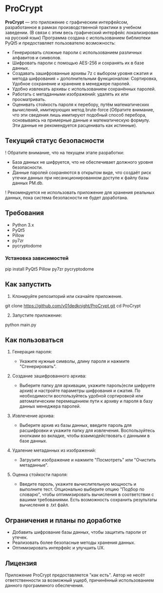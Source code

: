 # ProCrypt

**ProCrypt** — это приложение с графическим интерфейсом, разработанное в рамках производственной практики в учебном заведении. (В связи с этим весь графический интерфейс локализирован на русский язык)
Программа создана с использованием библиотеки PyQt5 и предоставляет пользователю возможность:  

- Генерировать сложные пароли с использованием различных алфавитов и символов.  
- Шифровать пароли с помощью AES-256 и сохранять их в базе данных.  
- Создавать зашифрованные архивы 7z с выбором уровня сжатия и метода шифрования + дополнительным функционалом: Сортировка, Удобное сохранение и хранение в менеджере паролей. 
- Удобно извлекать архивы с использованием сохранённых паролей.  
- Работать с метаданными изображений: удалять их или просматривать.  
- Оценивать стойкость пароля к перебору, путём математических вычислений, имитирующих метод brute-force (Обратите внимание, что эти сведения лишь имитируют подобный способ перебора, основываясь на примерные данные и математическую формулу. Эти данные не рекомендуется расценивать как истинные).

## Текущий статус безопасности  

! Обратите внимание, что на текущем этапе разработки:  

- База данных не шифруется, что не обеспечивает должного уровня безопасности.
- Данные паролей сохраняются в открытом виде, что создаёт риск утечки данных при несанкционированном доступе к файлу базы данных PM.db.  

! Рекомендуется не использовать приложение для хранения реальных данных, пока система безопасности не будет доработана.  

## Требования  

- Python 3.x  
- PyQt5  
- Pillow  
- py7zr  
- pycryptodome  

### Установка зависимостей  

pip install PyQt5 Pillow py7zr pycryptodome

## Как запустить  

1. Клонируйте репозиторий или скачайте приложение.  

git clone https://github.com/v01dedknight/ProCrypt.git
cd ProCrypt

2. Запустите приложение:  

python main.py

## Как пользоваться  

1. Генерация пароля:  
   - Укажите нужные символы, длину пароля и нажмите "Сгенерировать".  

2. Создание зашифрованного архива:  
   - Выберите папку для архивации, укажите пароль(если шифруете архив) и настройте параметры шифрования и сжатия. По необходимости воспользуйтесь удобной сортировкой или автоматическим перемещением пути к архиву и пароля в базу данных менеджера паролей.  

3. Извлечение архива:  
   - Выберите архив из базы данных, введите пароль для расшифровки и укажите папку для извлечения. Воспользуйтесь кнопками во вкладке, чтобы взаимодействовать с данными в базе данных.

4. Удаление метаданных из изображений:  
   - Загрузите изображение и нажмите "Посмотреть" или "Очистить метаданные".  

5. Оценка стойкости пароля:  
   - Введите пароль, укажите вычислительную мощность и выполните тест. Опционально выберите опцию "Подбор по словарю", чтобы оптимизировать вычисления в соответствии с вашими требованиями. Есть возможность сохранить результаты вычисления в .txt файл.

## Ограничения и планы по доработке  

- Добавить шифрование базы данных, чтобы защитить пароли от утечек.  
- Реализовать более безопасные методы хранения данных.  
- Оптимизировать интерфейс и улучшить UX.

## Лицензия  

Приложение ProCrypt предоставляется "как есть". Автор не несёт ответственности за возможный ущерб, причинённый использованием данного программного обеспечения.  
